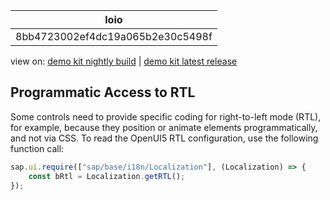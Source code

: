 <!-- loio8bb4723002ef4dc19a065b2e30c5498f -->

| loio |
| -----|
| 8bb4723002ef4dc19a065b2e30c5498f |

<div id="loio">

view on: [demo kit nightly build](https://sdk.openui5.org/nightly/#/topic/8bb4723002ef4dc19a065b2e30c5498f) | [demo kit latest release](https://sdk.openui5.org/topic/8bb4723002ef4dc19a065b2e30c5498f)</div>

## Programmatic Access to RTL

Some controls need to provide specific coding for right-to-left mode \(RTL\), for example, because they position or animate elements programmatically, and not via CSS. To read the OpenUI5 RTL configuration, use the following function call:

```js
sap.ui.require(["sap/base/i18n/Localization"], (Localization) => {
    const bRtl = Localization.getRTL();
});
```

